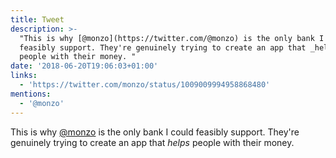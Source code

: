 ```yaml
---
title: Tweet
description: >-
  "This is why [@monzo](https://twitter.com/@monzo) is the only bank I could
  feasibly support. They're genuinely trying to create an app that _helps_
  people with their money. "
date: '2018-06-20T19:06:03+01:00'
links:
  - 'https://twitter.com/monzo/status/1009009994958868480'
mentions:
  - '@monzo'
---
```

This is why [@monzo](https://twitter.com/@monzo) is the only bank I could feasibly support. They're genuinely trying to create an app that _helps_ people with their money. 
